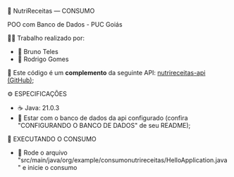 🍲 NutriReceitas — CONSUMO

POO com Banco de Dados - PUC Goiás

👨‍💻 Trabalho realizado por:

- 👤 Bruno Teles
- 👤 Rodrigo Gomes

📌 Este código é um **complemento** da seguinte API: [nutrireceitas-api (GitHub)](https://github.com/nephbt/nutrireceitas-api);
  
⚙️ ESPECIFICAÇÕES

- ☕ Java: 21.0.3
- 🔧 Estar com o banco de dados da api configurado
(confira "CONFIGURANDO O BANCO DE DADOS" de seu README);

🔁 EXECUTANDO O CONSUMO

- 📁 Rode o arquivo "src/main/java/org/example/consumonutrireceitas/HelloApplication.java" e inicie o consumo

